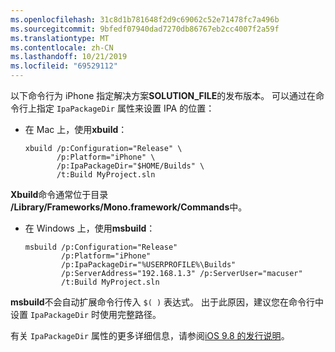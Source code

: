 ```yaml
---
ms.openlocfilehash: 31c8d1b781648f2d9c69062c52e71478fc7a496b
ms.sourcegitcommit: 9bfedf07940dad7270db86767eb2cc4007f2a59f
ms.translationtype: MT
ms.contentlocale: zh-CN
ms.lasthandoff: 10/21/2019
ms.locfileid: "69529112"
---
```


以下命令行为 iPhone 指定解决方案**SOLUTION_FILE**的发布版本。 可以通过在命令行上指定 `IpaPackageDir` 属性来设置 IPA 的位置：

- 在 Mac 上，使用**xbuild**：

  ```
  xbuild /p:Configuration="Release" \ 
         /p:Platform="iPhone" \ 
         /p:IpaPackageDir="$HOME/Builds" \
         /t:Build MyProject.sln
  ```

**Xbuild**命令通常位于目录 **/Library/Frameworks/Mono.framework/Commands**中。

- 在 Windows 上，使用**msbuild**：

  ```
  msbuild /p:Configuration="Release" 
          /p:Platform="iPhone" 
          /p:IpaPackageDir="%USERPROFILE%\Builds" 
          /p:ServerAddress="192.168.1.3" /p:ServerUser="macuser"  
          /t:Build MyProject.sln
  ```

**msbuild**不会自动扩展命令行传入 `$( )` 表达式。 出于此原因，建议您在命令行中设置 `IpaPackageDir` 时使用完整路径。

有关 `IpaPackageDir` 属性的更多详细信息，请参阅[iOS 9.8 的发行说明](https://github.com/xamarin/release-notes-archive/blob/master/release-notes/ios/xamarin.ios_9/xamarin.ios_9.8.md#new-msbuild-property-ipapackagedir-to-customize-ipa-output-location)。
